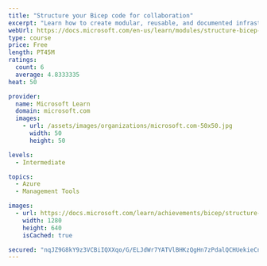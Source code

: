 ```yaml
---
title: "Structure your Bicep code for collaboration"
excerpt: "Learn how to create modular, reusable, and documented infrastructure as code using Bicep and enable team collaboration."
webUrl: https://docs.microsoft.com/en-us/learn/modules/structure-bicep-code-collaboration/
type: course
price: Free
length: PT45M
ratings:
  count: 6
  average: 4.8333335
heat: 50

provider:
  name: Microsoft Learn
  domain: microsoft.com
  images:
    - url: /assets/images/organizations/microsoft.com-50x50.jpg
      width: 50
      height: 50

levels:
  - Intermediate

topics:
  - Azure
  - Management Tools

images:
  - url: https://docs.microsoft.com/learn/achievements/bicep/structure-bicep-code-collaboration-social.png
    width: 1280
    height: 640
    isCached: true

secured: "nqJZ9G8kY9z3VCBiIQXXqo/G/ELJdWr7YATVlBHKzQgHn7zPdalQCHUekieCnzI3e8WkNWuUik5q5P1Sj0wmQmmtMG9qx8rc8eOF6N71gX/mW4M3X2a7T++Y6lQzsB2bO0fYPHJ7fHMSmrqSh5MObDOuVptwatAANzbbNRg4oCuZ6iJoWOFDGZ6JVJcZ1NlCqOLb5sBI65bvIe82UZtbBNa/IDEMad1be8cfwcOmMo839sQgsJRrXL390j3uKnqRkEkyJKzqKcC2y+g0eVnR14MTk9FegjTTwdfZNEUsMQQbQkjlaCNeuc5sMYQlxSntFaehtTJXuox2yYJN8jqfPlH9NRdqCJ5VX8x23mi/NHuu3CUXCtUiIJADHP5jReypTshBMhIXoSlsreJ9/krExeLRBWWvCaQZLv20Ba6c8Pw=;4+Yv9yIx9HDOfBbsdDNYEA=="
---
```


